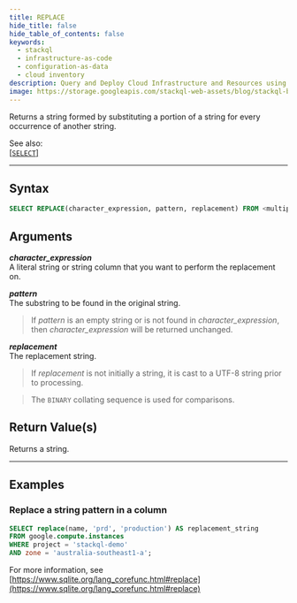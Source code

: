 ```yaml
---
title: REPLACE
hide_title: false
hide_table_of_contents: false
keywords:
  - stackql
  - infrastructure-as-code
  - configuration-as-data
  - cloud inventory
description: Query and Deploy Cloud Infrastructure and Resources using SQL
image: https://storage.googleapis.com/stackql-web-assets/blog/stackql-blog-post-featured-image.png
---
```

Returns a string formed by substituting a portion of a string for every occurrence of another string.

See also:  
[[` SELECT `]](/docs/language-spec/select) 

* * * 

## Syntax

```sql
SELECT REPLACE(character_expression, pattern, replacement) FROM <multipartIdentifier>;
```

## Arguments

__*character_expression*__  
A literal string or string column that you want to perform the replacement on.

__*pattern*__  
The substring to be found in the original string.

> If *pattern* is an empty string or is not found in *character_expression*, then *character_expression* will be returned unchanged. 

__*replacement*__  
The replacement string.

> If *replacement* is not initially a string, it is cast to a UTF-8 string prior to processing.

> The `BINARY` collating sequence is used for comparisons.

## Return Value(s)
Returns a string.

* * *

## Examples

### Replace a string pattern in a column

```sql
SELECT replace(name, 'prd', 'production') AS replacement_string
FROM google.compute.instances 
WHERE project = 'stackql-demo' 
AND zone = 'australia-southeast1-a';
```

For more information, see [https://www.sqlite.org/lang_corefunc.html#replace](https://www.sqlite.org/lang_corefunc.html#replace)